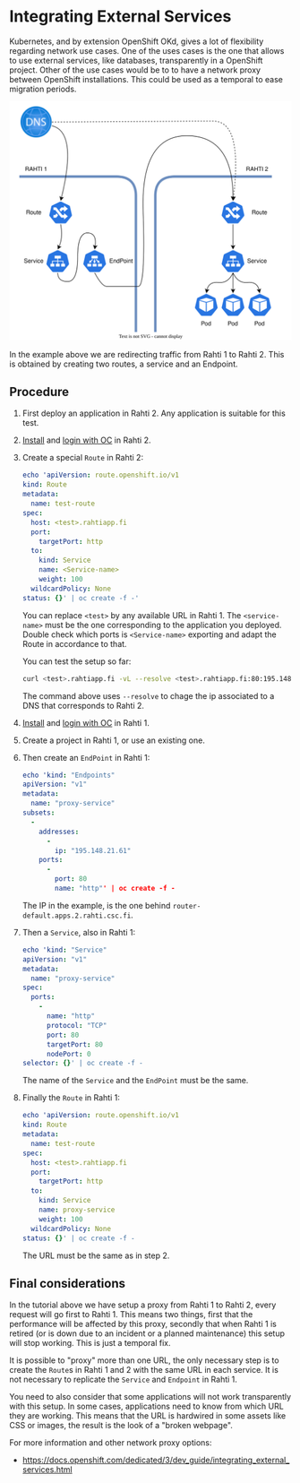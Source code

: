 # Integrating External Services

Kubernetes, and by extension OpenShift OKd, gives a lot of flexibility regarding network use cases. One of the uses cases is the one that allows to use external services, like databases, transparently in a OpenShift project. Other of the use cases would be to to have a network proxy between OpenShift installations. This could be used as a temporal to ease migration periods.

![Proxy between clusters](../img/proxy.drawio.svg)

In the example above we are redirecting traffic from Rahti 1 to Rahti 2. This is obtained by creating two routes, a service and an Endpoint.

## Procedure

1. First deploy an application in Rahti 2. Any application is suitable for this test.

1. [Install](../../rahti2/usage/cli/#how-to-install-the-oc-tool) and [login with OC](../../rahti2/usage/cli/#how-to-login-with-oc) in Rahti 2.

1. Create a special `Route` in Rahti 2:

    ```yaml
    echo 'apiVersion: route.openshift.io/v1
    kind: Route
    metadata:
      name: test-route
    spec:
      host: <test>.rahtiapp.fi
      port:
        targetPort: http
      to:
        kind: Service
        name: <Service-name>
        weight: 100
      wildcardPolicy: None
    status: {}' | oc create -f -'
    ```
    You can replace `<test>` by any available URL in Rahti 1. The `<service-name>` must be the one corresponding to the application you deployed. Double check which ports is `<Service-name>` exporting and adapt the Route in accordance to that.

    You can test the setup so far:

    ```sh
    curl <test>.rahtiapp.fi -vL --resolve <test>.rahtiapp.fi:80:195.148.21.61
    ```
    The command above uses `--resolve` to chage the ip associated to a DNS that corresponds to Rahti 2.

1. [Install](../../rahti/usage/cli/#how-to-install-the-oc-tool) and [login with OC](../../rahti/usage/cli/#how-to-login-with-oc) in Rahti 1.

1. Create a project in Rahti 1, or use an existing one.

1. Then create an `EndPoint` in Rahti 1:

    ```yaml
    echo 'kind: "Endpoints"
    apiVersion: "v1"
    metadata:
      name: "proxy-service" 
    subsets: 
      -
        addresses:
          -
            ip: "195.148.21.61"
        ports:
          -
            port: 80
            name: "http"' | oc create -f -
    ```
    The IP in the example, is the one behind `router-default.apps.2.rahti.csc.fi`. 

1. Then a `Service`, also in Rahti 1:

    ```yaml
    echo 'kind: "Service"
    apiVersion: "v1"
    metadata:
      name: "proxy-service"
    spec:
      ports:
        -
          name: "http"
          protocol: "TCP"
          port: 80
          targetPort: 80 
          nodePort: 0
    selector: {}' | oc create -f -
    ```
    The name of the `Service` and the `EndPoint` must be the same.

1. Finally the `Route` in Rahti 1:

    ```yaml
    echo 'apiVersion: route.openshift.io/v1
    kind: Route
    metadata:
      name: test-route
    spec:
      host: <test>.rahtiapp.fi
      port:
        targetPort: http
      to:
        kind: Service
        name: proxy-service
        weight: 100
      wildcardPolicy: None
    status: {}' | oc create -f -
    ```
    The URL must be the same as in step 2.

## Final considerations

In the tutorial above we have setup a proxy from Rahti 1 to Rahti 2, every request will go first to Rahti 1. This means two things, first that the performance will be affected by this proxy, secondly that when Rahti 1 is retired (or is down due to an incident or a planned maintenance) this setup will stop working. This is just a temporal fix.

It is possible to "proxy" more than one URL, the only necessary step is to create the `Route`s in Rahti 1 and 2 with the same URL in each service. It is not necessary to replicate the `Service` and `Endpoint` in Rahti 1.

You need to also consider that some applications will not work transparently with this setup. In some cases, applications need to know from which URL they are working. This means that the URL is hardwired in some assets like CSS or images, the result is the look of a "broken webpage".

For more information and other network proxy options:

- <https://docs.openshift.com/dedicated/3/dev_guide/integrating_external_services.html>
